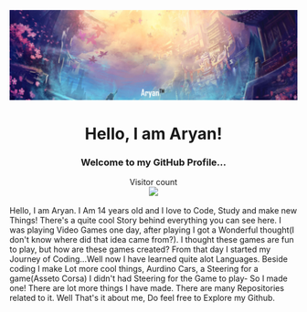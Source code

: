 ![](Banner.jpg)

<h1 align="center">Hello, I am Aryan!</h1>
<h3 align="center">Welcome to my GitHub Profile...</h3>
<p align="center"> 
  Visitor count<br>
  <img src="https://profile-counter.glitch.me/ravanger101/count.svg" />
</p>

Hello, I am Aryan. I Am 14 years old and I love to Code, Study and make new Things! There's a quite cool Story behind everything you can see here. I was playing Video Games one day, after playing I got a Wonderful thought(I don't know where did that idea came from?). I thought these games are fun to play, but how are these games created? From that day I started my Journey of Coding...Well now I have learned quite alot Languages. Beside coding I make Lot more cool things, Aurdino Cars, a Steering for a game(Asseto Corsa) I didn't had Steering for the Game to play- So I made one! There are lot more things I have made. There are many Repositories related to it. Well That's it about me, Do feel free to Explore my Github.




